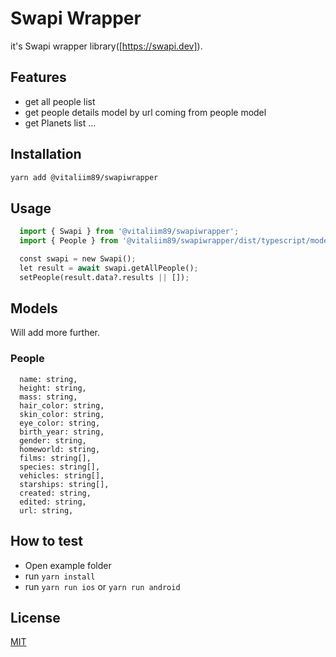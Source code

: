 # Swapi Wrapper

it's Swapi wrapper library([https://swapi.dev]).

## Features

- get all people list
- get people details model by url coming from people model
- get Planets list
...

## Installation
```bash
yarn add @vitaliim89/swapiwrapper 
```

## Usage

```python
  import { Swapi } from '@vitaliim89/swapiwrapper';
  import { People } from '@vitaliim89/swapiwrapper/dist/typescript/models/People';

  const swapi = new Swapi();
  let result = await swapi.getAllPeople();
  setPeople(result.data?.results || []);
```

## Models
Will add more further.
### People
```base
  name: string,
  height: string,
  mass: string,
  hair_color: string,
  skin_color: string,
  eye_color: string,
  birth_year: string,
  gender: string,
  homeworld: string,
  films: string[],
  species: string[],
  vehicles: string[],
  starships: string[],
  created: string,
  edited: string,
  url: string,
```
## How to test

- Open example folder
- run `yarn install`
- run `yarn run ios` or `yarn run android`

## License

[MIT](https://choosealicense.com/licenses/mit/)